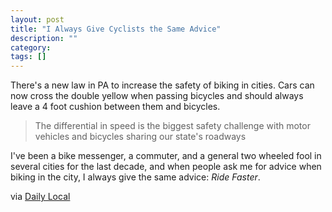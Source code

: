 ```yaml
---
layout: post
title: "I Always Give Cyclists the Same Advice"
description: ""
category: 
tags: []
---
```


There's a new law in PA to increase the safety of biking in cities. Cars can now cross the double yellow when passing bicycles and should always leave a 4 foot cushion between them and bicycles.

>The differential in speed is the biggest safety challenge with motor vehicles and bicycles sharing our state's roadways

I've been a bike messenger, a commuter, and a general two wheeled fool in several cities for the last decade, and when people ask me for advice when biking in the city, I always give the same advice: *Ride Faster*.


via [Daily Local][1]

[1]: http://www.dailylocal.com/article/20120328/NEWS03/120329524/-1/news/pennsylvania-s-new-bike-safety-law-goes-into-effect-april-2



